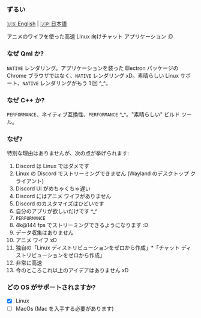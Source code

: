 ### ずるい

[🇺🇸 English](README.md) | [🇯🇵 日本語](README_jap.md) 

アニメのワイフを使った高速 Linux 向けチャット アプリケーション :D

### なぜ Qml か?

`NATIVE` レンダリング。アプリケーションを装った Electron パッケージの Chrome ブラウザではなく、`NATIVE` レンダリング xD。素晴らしい Linux サポート、`NATIVE` レンダリングがもう 1 回 ^_^。

### なぜ C++ か?

`PERFORMANCE`、ネイティブ互換性、`PERFORMANCE` ^_^。"素晴らしい" ビルド ツール。

### なぜ?

特別な理由はありませんが、次の点が挙げられます:

1. Discord は Linux ではダメです
2. Linux の Discord でストリーミングできません (Wayland のデスクトップ クライアント)
3. Discord UI がめちゃくちゃ遅い
4. Discord にはアニメ ワイフがありません
5. Discord のカスタマイズはひどいです
6. 自分のアプリが欲しいだけです ^_^
7. `PERFORMANCE`
8. 4k@144 fps でストリーミングできるようになります :D
9. データ収集はありません
10. アニメ ワイフ xD
11. 独自の「Linux ディストリビューションをゼロから作成」*「チャット ディストリビューションをゼロから作成」
12. 非常に高速
13. 今のところこれ以上のアイデアはありません xD

### どの OS がサポートされますか?

- [X] Linux
- [ ] MacOs (Mac を入手する必要があります)

